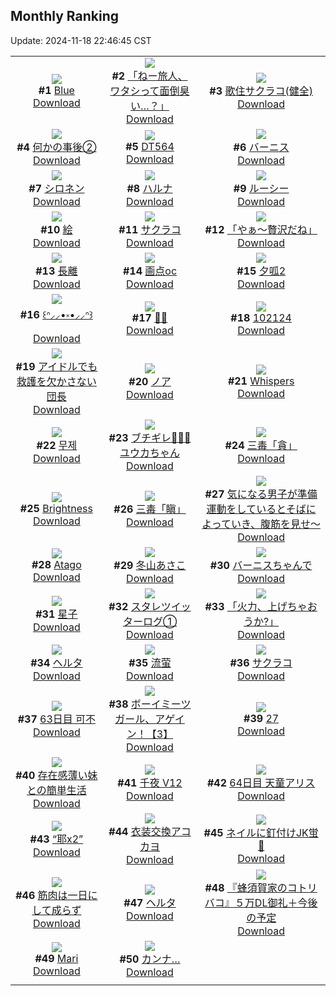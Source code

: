 ## Monthly Ranking
Update: 2024-11-18 22:46:45 CST

|      |      |      |
| :----: | :----: | :----: |
| ![](https://i.pixiv.re/c/240x480/img-master/img/2024/10/21/00/01/17/123527833_p0_master1200.jpg)<br>**#1** [Blue](https://www.pixiv.net/artworks/123527833)<br>[Download](https://i.pixiv.re/img-original/img/2024/10/21/00/01/17/123527833_p0.jpg) | ![](https://i.pixiv.re/c/240x480/img-master/img/2024/10/21/00/13/22/123528579_p0_master1200.jpg)<br>**#2** [「ねー旅人、ワタシって面倒臭い…？」](https://www.pixiv.net/artworks/123528579)<br>[Download](https://i.pixiv.re/img-original/img/2024/10/21/00/13/22/123528579_p0.png) | ![](https://i.pixiv.re/c/240x480/img-master/img/2024/10/21/19/08/59/123547095_p0_master1200.jpg)<br>**#3** [歌住サクラコ(健全)](https://www.pixiv.net/artworks/123547095)<br>[Download](https://i.pixiv.re/img-original/img/2024/10/21/19/08/59/123547095_p0.jpg) |
| ![](https://i.pixiv.re/c/240x480/img-master/img/2024/10/21/17/09/22/123544178_p0_master1200.jpg)<br>**#4** [何かの事後②](https://www.pixiv.net/artworks/123544178)<br>[Download](https://i.pixiv.re/img-original/img/2024/10/21/17/09/22/123544178_p0.jpg) | ![](https://i.pixiv.re/c/240x480/img-master/img/2024/10/22/00/00/45/123556665_p0_master1200.jpg)<br>**#5** [DT564](https://www.pixiv.net/artworks/123556665)<br>[Download](https://i.pixiv.re/img-original/img/2024/10/22/00/00/45/123556665_p0.jpg) | ![](https://i.pixiv.re/c/240x480/img-master/img/2024/10/20/22/46/22/123524648_p0_master1200.jpg)<br>**#6** [バーニス](https://www.pixiv.net/artworks/123524648)<br>[Download](https://i.pixiv.re/img-original/img/2024/10/20/22/46/22/123524648_p0.jpg) |
| ![](https://i.pixiv.re/c/240x480/img-master/img/2024/10/21/19/30/04/123547614_p0_master1200.jpg)<br>**#7** [シロネン](https://www.pixiv.net/artworks/123547614)<br>[Download](https://i.pixiv.re/img-original/img/2024/10/21/19/30/04/123547614_p0.jpg) | ![](https://i.pixiv.re/c/240x480/img-master/img/2024/10/21/17/00/06/123543955_p0_master1200.jpg)<br>**#8** [ハルナ](https://www.pixiv.net/artworks/123543955)<br>[Download](https://i.pixiv.re/img-original/img/2024/10/21/17/00/06/123543955_p0.png) | ![](https://i.pixiv.re/c/240x480/img-master/img/2024/10/20/00/00/07/123491751_p0_master1200.jpg)<br>**#9** [ルーシー](https://www.pixiv.net/artworks/123491751)<br>[Download](https://i.pixiv.re/img-original/img/2024/10/20/00/00/07/123491751_p0.jpg) |
| ![](https://i.pixiv.re/c/240x480/img-master/img/2024/10/21/01/32/06/123531086_p0_master1200.jpg)<br>**#10** [絵](https://www.pixiv.net/artworks/123531086)<br>[Download](https://i.pixiv.re/img-original/img/2024/10/21/01/32/06/123531086_p0.jpg) | ![](https://i.pixiv.re/c/240x480/img-master/img/2024/10/21/18/49/07/123546468_p0_master1200.jpg)<br>**#11** [サクラコ](https://www.pixiv.net/artworks/123546468)<br>[Download](https://i.pixiv.re/img-original/img/2024/10/21/18/49/07/123546468_p0.png) | ![](https://i.pixiv.re/c/240x480/img-master/img/2024/10/21/19/00/06/123546786_p0_master1200.jpg)<br>**#12** [「やぁ～贅沢だね」](https://www.pixiv.net/artworks/123546786)<br>[Download](https://i.pixiv.re/img-original/img/2024/10/21/19/00/06/123546786_p0.png) |
| ![](https://i.pixiv.re/c/240x480/img-master/img/2024/10/20/00/01/01/123491961_p0_master1200.jpg)<br>**#13** [長離](https://www.pixiv.net/artworks/123491961)<br>[Download](https://i.pixiv.re/img-original/img/2024/10/20/00/01/01/123491961_p0.png) | ![](https://i.pixiv.re/c/240x480/img-master/img/2024/10/21/15/37/46/123542612_p0_master1200.jpg)<br>**#14** [画点oc](https://www.pixiv.net/artworks/123542612)<br>[Download](https://i.pixiv.re/img-original/img/2024/10/21/15/37/46/123542612_p0.jpg) | ![](https://i.pixiv.re/c/240x480/img-master/img/2024/10/20/10/58/34/123503888_p0_master1200.jpg)<br>**#15** [夕呱2](https://www.pixiv.net/artworks/123503888)<br>[Download](https://i.pixiv.re/img-original/img/2024/10/20/10/58/34/123503888_p0.jpg) |
| ![](https://i.pixiv.re/c/240x480/img-master/img/2024/10/21/00/01/49/123527921_p0_master1200.jpg)<br>**#16** [꒰ᐢ⸝⸝•༝•⸝⸝ᐢ꒱](https://www.pixiv.net/artworks/123527921)<br>[Download](https://i.pixiv.re/img-original/img/2024/10/21/00/01/49/123527921_p0.jpg) | ![](https://i.pixiv.re/c/240x480/img-master/img/2024/10/20/00/03/55/123492249_p0_master1200.jpg)<br>**#17** [🖤🖤](https://www.pixiv.net/artworks/123492249)<br>[Download](https://i.pixiv.re/img-original/img/2024/10/20/00/03/55/123492249_p0.jpg) | ![](https://i.pixiv.re/c/240x480/img-master/img/2024/10/21/12/49/32/123540133_p0_master1200.jpg)<br>**#18** [102124](https://www.pixiv.net/artworks/123540133)<br>[Download](https://i.pixiv.re/img-original/img/2024/10/21/12/49/32/123540133_p0.jpg) |
| ![](https://i.pixiv.re/c/240x480/img-master/img/2024/10/22/21/00/12/123578846_p0_master1200.jpg)<br>**#19** [アイドルでも救護を欠かさない団長](https://www.pixiv.net/artworks/123578846)<br>[Download](https://i.pixiv.re/img-original/img/2024/10/22/21/00/12/123578846_p0.jpg) | ![](https://i.pixiv.re/c/240x480/img-master/img/2024/10/20/17/10/19/123512543_p0_master1200.jpg)<br>**#20** [ノア](https://www.pixiv.net/artworks/123512543)<br>[Download](https://i.pixiv.re/img-original/img/2024/10/20/17/10/19/123512543_p0.png) | ![](https://i.pixiv.re/c/240x480/img-master/img/2024/10/19/14/53/37/123474762_p0_master1200.jpg)<br>**#21** [Whispers](https://www.pixiv.net/artworks/123474762)<br>[Download](https://i.pixiv.re/img-original/img/2024/10/19/14/53/37/123474762_p0.jpg) |
| ![](https://i.pixiv.re/c/240x480/img-master/img/2024/10/21/02/01/02/123531723_p0_master1200.jpg)<br>**#22** [무제](https://www.pixiv.net/artworks/123531723)<br>[Download](https://i.pixiv.re/img-original/img/2024/10/21/02/01/02/123531723_p0.png) | ![](https://i.pixiv.re/c/240x480/img-master/img/2024/10/19/12/54/26/123472228_p0_master1200.jpg)<br>**#23** [ブチギレ💢💢💢ユウカちゃん](https://www.pixiv.net/artworks/123472228)<br>[Download](https://i.pixiv.re/img-original/img/2024/10/19/12/54/26/123472228_p0.png) | ![](https://i.pixiv.re/c/240x480/img-master/img/2024/10/20/00/02/59/123492172_p0_master1200.jpg)<br>**#24** [三毒「貪」](https://www.pixiv.net/artworks/123492172)<br>[Download](https://i.pixiv.re/img-original/img/2024/10/20/00/02/59/123492172_p0.png) |
| ![](https://i.pixiv.re/c/240x480/img-master/img/2024/10/20/00/00/57/123491943_p0_master1200.jpg)<br>**#25** [Brightness](https://www.pixiv.net/artworks/123491943)<br>[Download](https://i.pixiv.re/img-original/img/2024/10/20/00/00/57/123491943_p0.jpg) | ![](https://i.pixiv.re/c/240x480/img-master/img/2024/10/22/00/00/11/123556537_p0_master1200.jpg)<br>**#26** [三毒「瞋」](https://www.pixiv.net/artworks/123556537)<br>[Download](https://i.pixiv.re/img-original/img/2024/10/22/00/00/11/123556537_p0.png) | ![](https://i.pixiv.re/c/240x480/img-master/img/2024/10/20/09/00/05/123501653_p0_master1200.jpg)<br>**#27** [気になる男子が準備運動をしているとそばによっていき、腹筋を見せ～](https://www.pixiv.net/artworks/123501653)<br>[Download](https://i.pixiv.re/img-original/img/2024/10/20/09/00/05/123501653_p0.jpg) |
| ![](https://i.pixiv.re/c/240x480/img-master/img/2024/10/23/14/11/45/123598415_p0_master1200.jpg)<br>**#28** [Atago](https://www.pixiv.net/artworks/123598415)<br>[Download](https://i.pixiv.re/img-original/img/2024/10/23/14/11/45/123598415_p0.png) | ![](https://i.pixiv.re/c/240x480/img-master/img/2024/10/22/17/00/05/123572406_p0_master1200.jpg)<br>**#29** [冬山あさこ](https://www.pixiv.net/artworks/123572406)<br>[Download](https://i.pixiv.re/img-original/img/2024/10/22/17/00/05/123572406_p0.png) | ![](https://i.pixiv.re/c/240x480/img-master/img/2024/10/21/00/21/18/123528865_p0_master1200.jpg)<br>**#30** [バーニスちゃんで](https://www.pixiv.net/artworks/123528865)<br>[Download](https://i.pixiv.re/img-original/img/2024/10/21/00/21/18/123528865_p0.jpg) |
| ![](https://i.pixiv.re/c/240x480/img-master/img/2024/10/20/13/58/33/123507948_p0_master1200.jpg)<br>**#31** [星子](https://www.pixiv.net/artworks/123507948)<br>[Download](https://i.pixiv.re/img-original/img/2024/10/20/13/58/33/123507948_p0.jpg) | ![](https://i.pixiv.re/c/240x480/img-master/img/2024/11/10/08/54/07/123507859_p0_master1200.jpg)<br>**#32** [スタレツイッターログ①](https://www.pixiv.net/artworks/123507859)<br>[Download](https://i.pixiv.re/img-original/img/2024/11/10/08/54/07/123507859_p0.png) | ![](https://i.pixiv.re/c/240x480/img-master/img/2024/10/19/00/01/23/123458377_p0_master1200.jpg)<br>**#33** [「火力、上げちゃおうか?」](https://www.pixiv.net/artworks/123458377)<br>[Download](https://i.pixiv.re/img-original/img/2024/10/19/00/01/23/123458377_p0.png) |
| ![](https://i.pixiv.re/c/240x480/img-master/img/2024/10/19/18/45/13/123480494_p0_master1200.jpg)<br>**#34** [ヘルタ](https://www.pixiv.net/artworks/123480494)<br>[Download](https://i.pixiv.re/img-original/img/2024/10/19/18/45/13/123480494_p0.jpg) | ![](https://i.pixiv.re/c/240x480/img-master/img/2024/10/23/00/01/02/123585300_p0_master1200.jpg)<br>**#35** [流萤](https://www.pixiv.net/artworks/123585300)<br>[Download](https://i.pixiv.re/img-original/img/2024/10/23/00/01/02/123585300_p0.jpg) | ![](https://i.pixiv.re/c/240x480/img-master/img/2024/10/22/21/53/27/123579290_p0_master1200.jpg)<br>**#36** [サクラコ](https://www.pixiv.net/artworks/123579290)<br>[Download](https://i.pixiv.re/img-original/img/2024/10/22/21/53/27/123579290_p0.png) |
| ![](https://i.pixiv.re/c/240x480/img-master/img/2024/10/21/00/07/36/123528347_p0_master1200.jpg)<br>**#37** [63日目 可不](https://www.pixiv.net/artworks/123528347)<br>[Download](https://i.pixiv.re/img-original/img/2024/10/21/00/07/36/123528347_p0.png) | ![](https://i.pixiv.re/c/240x480/img-master/img/2024/10/20/12/23/21/123505933_p0_master1200.jpg)<br>**#38** [ボーイミーツガール、アゲイン！【3】](https://www.pixiv.net/artworks/123505933)<br>[Download](https://i.pixiv.re/img-original/img/2024/10/20/12/23/21/123505933_p0.jpg) | ![](https://i.pixiv.re/c/240x480/img-master/img/2024/10/21/21/41/09/123551757_p0_master1200.jpg)<br>**#39** [27](https://www.pixiv.net/artworks/123551757)<br>[Download](https://i.pixiv.re/img-original/img/2024/10/21/21/41/09/123551757_p0.jpg) |
| ![](https://i.pixiv.re/c/240x480/img-master/img/2024/10/19/00/00/39/123458263_p0_master1200.jpg)<br>**#40** [存在感薄い妹との簡単生活](https://www.pixiv.net/artworks/123458263)<br>[Download](https://i.pixiv.re/img-original/img/2024/10/19/00/00/39/123458263_p0.jpg) | ![](https://i.pixiv.re/c/240x480/img-master/img/2024/10/22/00/11/19/123557276_p0_master1200.jpg)<br>**#41** [千夜 V12](https://www.pixiv.net/artworks/123557276)<br>[Download](https://i.pixiv.re/img-original/img/2024/10/22/00/11/19/123557276_p0.jpg) | ![](https://i.pixiv.re/c/240x480/img-master/img/2024/10/22/00/26/27/123556518_p0_master1200.jpg)<br>**#42** [64日目 天童アリス](https://www.pixiv.net/artworks/123556518)<br>[Download](https://i.pixiv.re/img-original/img/2024/10/22/00/26/27/123556518_p0.png) |
| ![](https://i.pixiv.re/c/240x480/img-master/img/2024/10/21/14/14/22/123541378_p0_master1200.jpg)<br>**#43** [“耶x2”](https://www.pixiv.net/artworks/123541378)<br>[Download](https://i.pixiv.re/img-original/img/2024/10/21/14/14/22/123541378_p0.png) | ![](https://i.pixiv.re/c/240x480/img-master/img/2024/10/20/18/52/57/123515763_p0_master1200.jpg)<br>**#44** [衣装交換アコカヨ](https://www.pixiv.net/artworks/123515763)<br>[Download](https://i.pixiv.re/img-original/img/2024/10/20/18/52/57/123515763_p0.jpg) | ![](https://i.pixiv.re/c/240x480/img-master/img/2024/10/19/18/10/17/123479587_p0_master1200.jpg)<br>**#45** [ネイルに釘付けJK蛍💅](https://www.pixiv.net/artworks/123479587)<br>[Download](https://i.pixiv.re/img-original/img/2024/10/19/18/10/17/123479587_p0.png) |
| ![](https://i.pixiv.re/c/240x480/img-master/img/2024/10/21/22/53/24/123554276_p0_master1200.jpg)<br>**#46** [筋肉は一日にして成らず](https://www.pixiv.net/artworks/123554276)<br>[Download](https://i.pixiv.re/img-original/img/2024/10/21/22/53/24/123554276_p0.png) | ![](https://i.pixiv.re/c/240x480/img-master/img/2024/10/19/11/57/22/123470868_p0_master1200.jpg)<br>**#47** [ヘルタ](https://www.pixiv.net/artworks/123470868)<br>[Download](https://i.pixiv.re/img-original/img/2024/10/19/11/57/22/123470868_p0.png) | ![](https://i.pixiv.re/c/240x480/img-master/img/2024/10/19/16/02/30/123476311_p0_master1200.jpg)<br>**#48** [『蜂須賀家のコトリバコ』５万DL御礼＋今後の予定](https://www.pixiv.net/artworks/123476311)<br>[Download](https://i.pixiv.re/img-original/img/2024/10/19/16/02/30/123476311_p0.jpg) |
| ![](https://i.pixiv.re/c/240x480/img-master/img/2024/10/22/19/00/02/123575344_p0_master1200.jpg)<br>**#49** [Mari](https://www.pixiv.net/artworks/123575344)<br>[Download](https://i.pixiv.re/img-original/img/2024/10/22/19/00/02/123575344_p0.jpg) | ![](https://i.pixiv.re/c/240x480/img-master/img/2024/11/10/20/06/57/123576898_p0_master1200.jpg)<br>**#50** [カンナ…](https://www.pixiv.net/artworks/123576898)<br>[Download](https://i.pixiv.re/img-original/img/2024/11/10/20/06/57/123576898_p0.png) |
|      |
